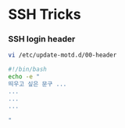 # SSH Tricks

### SSH login header
```bash
vi /etc/update-motd.d/00-header
```

```bash
#!/bin/bash
echo -e "
띄우고 싶은 문구 ...
...
...
...

"
```
